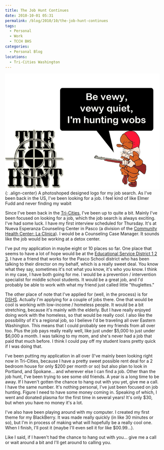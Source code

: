 ```yaml
---
title: The Job Hunt Continues
date: 2010-10-01 05:31
permalink: /blog/2010/10/the-job-hunt-continues
tags:
  - Personal
  - Work
  - TCCH BHS
categories:
  - Personal Blog
locations: 
  - Tri-Cities Washington
---
```


![ A photoshoped designed logo for my job search. As I've been back in the US, I've been looking for a job. I feel kind of like Elmer Fudd and never finding my wabit][1]{: .align-center} A photoshoped designed logo for my job search. As I've been back in the US, I've been looking for a job. I feel kind of like Elmer Fudd and never finding my wabit 

   [1]: /assets/media/job-hunt-elmer-fudd.jpg

Since I've been back in the [Tri-Cities][2], I've been up to quite a bit. Mainly I've been focused on looking for a job, which the job search is always exciting. I've had some luck. I have my first interview scheduled for Thursday. It's at Nueva Esperanza Counseling Center in Pasco (a division of the [Community Health Center: La Clinica][3]). I would be a Counseling Case Manager. It sounds like the job would be working at a detox center.

   [2]: http://en.wikipedia.org/wiki/Tri-Cities,_Washington
   [3]: http://www.mytcch.org/

I've put my application in maybe eight or 10 places so far. One place that seems to have a lot of hope would be at the [Educational Service District 1 2 3][4]. I have a friend that works for the Pasco School district who has been talking to their director on my behalf, which is a really sweet deal. You know what they say, sometimes it's not what you know, it's who you know. I think in my case, I have both going for me. I would be a prevention / intervention specialist for middle school students. It would be a great job, and I'd probably be able to work with what my friend just called little "thuglettes."

   [4]: http://www.esd123.org/

The other place of note that I've applied for (well, in the process) is for [DSHS][5]. Actually I'm applying for a couple of jobs there. One that would be cool is working with low-income / homeless people. It would be a bit stretching, because it's mainly with the elderly. But I have really enjoyed doing work with the homeless, so that would be really cool. I also like the possibility of it's a regional job, so I believe I'd be traveling all over Eastern Washington. This means that I could probably see my friends from all over too. Plus the job pays really really well, like just under $5,000 to just under $6,000 a month. I was talking to my mom, and she's never had a job that paid that much before. I think I could pay off my student loans pretty quick if I was doing that.

   [5]: http://dshs.wa.gov

I've been putting my application in all over (I've mainly been looking right now in Tri-Cities, because I have a pretty sweet possible rent deal for a 2 bedroom house for only $200 per month or so) but also plan to look in Portland, and Spokane... and wherever else I can find a job. Other than the job hunt, I've been trying to see some old friends. A year is a long time to be away. If I haven't gotten the chance to hang out with you yet, give me a call. I have the same number. It's nothing personal, I've just been focused on job hunting. Figure I need to have some money coming in. Speaking of which, I went and donated plasma for the first time in several years! It's only $30, but when you have no money it's a lot.

I've also have been playing around with my computer. I created my first theme for my BlackBerry. It was made really quickly (in like 30 minutes or so), but I'm in process of making what will hopefully be a really cool one. When I finish, I'll post it (maybe I'll even sell it for like $00.99...). 

Like I said, if I haven't had the chance to hang out with you... give me a call or wait around a bit and I'll get around to calling you.